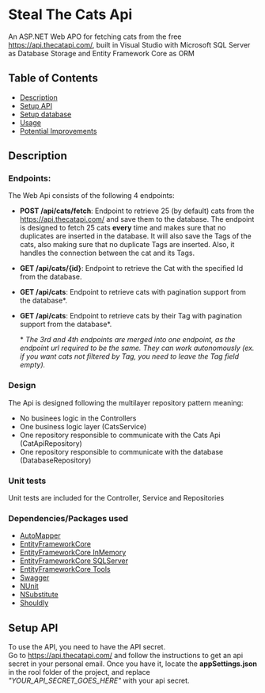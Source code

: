 # Steal The Cats Api

An ASP.NET Web APO for fetching cats from the free https://api.thecatapi.com/, built in Visual Studio with Microsoft SQL Server as Database Storage and Entity Framework Core as ORM

## Table of Contents

- [Description](#description)
- [Setup API](#setupApi)
- [Setup database](#setupDatabase)
- [Usage](#usage)
- [Potential Improvements](#improvements)

## Description
### Endpoints:
The Web Api consists of the following 4 endpoints:
- **POST /api/cats/fetch**: Endpoint to retrieve 25 (by default) cats from the https://api.thecatapi.com/ and save them to the database. The endpoint is designed to fetch 25 cats **every** time and makes sure that no duplicates are inserted in the database. It will also save the Tags of the cats, also making sure that no duplicate Tags are inserted. Also, it handles the connection between the cat and its Tags.
- **GET /api/cats/{id}**: Endpoint to retrieve the Cat with the specified Id from the database.
- **GET /api/cats**: Endpoint to retrieve cats with pagination support from the database*.
- **GET /api/cats**: Endpoint to retrieve cats by their Tag with pagination support from the database*.

  \* *The 3rd and 4th endpoints are merged into one endpoint, as the endpoint url required to be the same. They can work autonomously (ex. if you want cats not filtered by Tag, you need to leave the Tag field empty).*

### Design
The Api is designed following the multilayer repository pattern meaning:
- No businees logic in the Controllers<br />
- One business logic layer (CatsService)
- One repository responsible to communicate with the Cats Api (CatApiRepository)
- One repository responsible to communicate with the database (DatabaseRepository)

### Unit tests
Unit tests are included for the Controller, Service and Repositories

### Dependencies/Packages used
- [AutoMapper](https://automapper.org/)
- [EntityFrameworkCore](https://www.nuget.org/packages/microsoft.entityframeworkcore)
- [EntityFrameworkCore InMemory](https://www.nuget.org/packages/microsoft.entityframeworkcore.inmemory)
- [EntityFrameworkCore SQLServer](https://www.nuget.org/packages/Microsoft.EntityFrameworkCore.sqlserver/)
- [EntityFrameworkCore Tools](https://www.nuget.org/packages/Microsoft.EntityFrameworkCore.Tools)
- [Swagger](https://www.nuget.org/packages/swashbuckle.aspnetcore.swagger/)
- [NUnit](https://www.nuget.org/packages/nunit/)
- [NSubstitute](https://www.nuget.org/packages/nsubstitute/)
- [Shouldly](https://www.nuget.org/packages/shouldly/)

## Setup API
To use the API, you need to have the API secret. <br>
Go to https://api.thecatapi.com/ and follow the instructions to get an api secret in your personal email.
Once you have it, locate the **appSettings.json** in the rool folder of the project, and replace *"YOUR_API_SECRET_GOES_HERE"* with your api secret.
